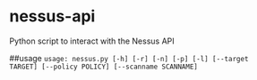 nessus-api
==========

Python script to interact with the Nessus API

##usage
<code>usage: nessus.py [-h] [-r] [-n] [-p] [-l] [--target TARGET] [--policy POLICY]
                 [--scanname SCANNAME]</code>
